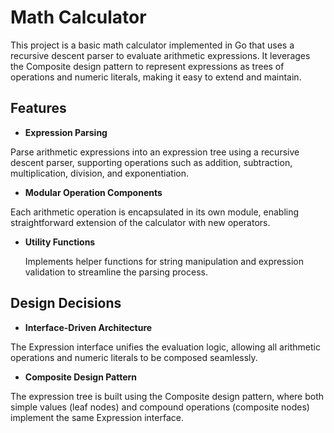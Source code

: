 # Math Calculator
This project is a basic math calculator implemented in Go that uses a recursive descent parser to evaluate arithmetic expressions.
It leverages the Composite design pattern to represent expressions as trees of operations and numeric literals, making it easy to extend and maintain.
## Features
- **Expression Parsing**


 Parse arithmetic expressions into an expression tree using a recursive descent parser, supporting operations such as addition, subtraction, multiplication, division, and exponentiation.


- **Modular Operation Components**


 Each arithmetic operation is encapsulated in its own module, enabling straightforward extension of the calculator with new operators.


- **Utility Functions**


  Implements helper functions for string manipulation and expression validation to streamline the parsing process.
  

## Design Decisions
- **Interface-Driven Architecture**


The Expression interface unifies the evaluation logic, allowing all arithmetic operations and numeric literals to be composed seamlessly.

- **Composite Design Pattern**


 The expression tree is built using the Composite design pattern, where both simple values (leaf nodes) and compound operations (composite nodes) implement the same Expression interface.
